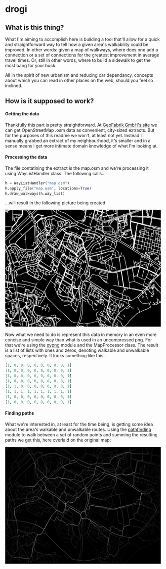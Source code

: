 # drogi

## What is this thing?

What I'm aiming to accomplish here is building a tool that'll allow for a quick and straightforward way to tell how a given area's walkability could be improved. In other words: given a map of walkways, where does one add a connection or a set of connections for the greatest improvement in average travel times. Or, still in other words, where to build a sidewalk to get the most bang for your buck.

All in the spirit of new urbanism and reducing car dependancy, concepts about which you can read in other places on the web, should you feel so inclined.

## How is it supposed to work?

#### Getting the data

Thankfully this part is pretty straightforward. At [GeoFabrik GmbH's site](https://download.geofabrik.de/) we can get OpenStreetMap .osm data as convenient, city-sized extracts. But for the purposes of this readme we won't, at least not yet. Instead I manually grabbed an extract of my neighbourhood, it's smaller and in a sense means I get more intimate domain knowledge of what I'm looking at.

#### Processing the data

The file contatining the extract is the map.osm and we're processing it using WayListHandler class. The following calls...

```python
h = WayListHandler("map.osm")
h.apply_file("map.osm", locations=True)
h.draw_walkways(h.way_list)
```
...will result in the following picture being created:

![extracted walkways](img/rendered_walkways01_inverted.png)



Now what we need to do is represent this data in memory in an even more concise and simple way than what is used in an uncompressed png. For that we're using the [pypng](https://pythonhosted.org/pypng/index.html) module and the MapProcessor class. The result is a list of lists with ones and zeros, denoting walkable and unwalkable spaces, respectively. It looks something like this:

```python
[1, 0, 0, 0, 0, 0, 0, 0, 0, 1]
[1, 0, 0, 0, 0, 0, 0, 0, 0, 1]
[1, 0, 0, 0, 0, 0, 0, 0, 0, 1]
[1, 0, 0, 0, 0, 0, 0, 0, 0, 1]
[1, 1, 0, 0, 0, 0, 0, 0, 0, 1]
[1, 1, 1, 1, 1, 1, 1, 1, 1, 1]
[1, 0, 0, 0, 0, 0, 0, 0, 0, 1]
[1, 0, 0, 0, 0, 0, 0, 0, 0, 1]
```

#### Finding paths

What we're interested in, at least for the time being, is getting some idea about the area's walkable and unwalkable routes. Using the [pathfinding](https://github.com/brean/python-pathfinding) module to walk between a set of random points and summing the resulting paths we get this, here overlaid on the original map:

![rendered paths](img/255_overlaid.png)

